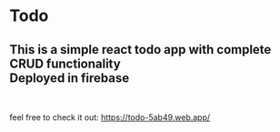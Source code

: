 # Todo

<h2>This is a simple react todo app with complete CRUD functionality <br>
Deployed in firebase </h2> <br>

feel free to check it out:
<a>https://todo-5ab49.web.app/</a>
